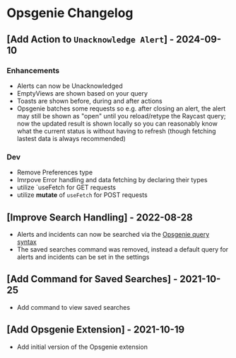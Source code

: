 # Opsgenie Changelog

## [Add Action to `Unacknowledge Alert`] - 2024-09-10

### Enhancements
- Alerts can now be Unacknowledged
- EmptyViews are shown based on your query
- Toasts are shown before, during and after actions
- Opsgenie batches some requests so e.g. after closing an alert, the alert may still be shown as "open" until you reload/retype the Raycast query; now the updated result is shown locally so you can reasonably know what the current status is without having to refresh (though fetching lastest data is always recommended)

### Dev
- Remove Preferences type
- Imrpove Error handling and data fetching by declaring their types
- utilize `useFetch for GET requests
- utilize **mutate** of `useFetch` for POST requests

## [Improve Search Handling] - 2022-08-28

- Alerts and incidents can now be searched via the [Opsgenie query syntax](https://support.atlassian.com/opsgenie/docs/search-queries-for-alerts/)
- The saved searches command was removed, instead a default query for alerts and incidents can be set in the settings

## [Add Command for Saved Searches] - 2021-10-25

- Add command to view saved searches

## [Add Opsgenie Extension] - 2021-10-19

- Add initial version of the Opsgenie extension
